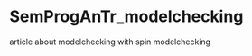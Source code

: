 SemProgAnTr_modelchecking
=========================

article about modelchecking with spin modelchecking
